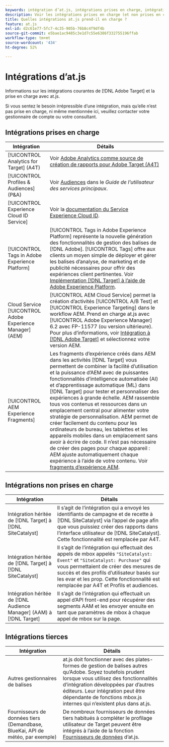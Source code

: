 ```yaml
---
keywords: intégration d’at.js, intégrations prises en charge, intégrations non prises en charge, intégrations tierces
description: Voir les intégrations prises en charge (et non prises en charge) par [!DNL Adobe Target] at.js, y compris [!UICONTROL Analytics for Target] (A4T), [!UICONTROL Experience Cloud ID Service], etc.
title: Quelles intégrations at.js prend-il en charge ?
feature: at.js
exl-id: d2c61e77-5fc7-4c35-905b-76b8c4f9df4b
source-git-commit: e5bae1ac9485c3e1d7c55e6386f332755196ffab
workflow-type: tm+mt
source-wordcount: '434'
ht-degree: 52%

---
```


# Intégrations d’at.js

Informations sur les intégrations courantes de [!DNL Adobe Target] et la prise en charge avec at.js.

Si vous sentez le besoin irrépressible d’une intégration, mais qu’elle n’est pas prise en charge, ni même mentionnée ici, veuillez contacter votre gestionnaire de compte ou votre consultant.

## Intégrations prises en charge

| Intégration | Détails |
|--- |--- |
| [!UICONTROL Analytics for Target] (A4T) | Voir [Adobe Analytics comme source de création de rapports pour Adobe Target (A4T)](https://experienceleague.adobe.com/docs/target/using/integrate/a4t/a4t.html?lang=fr) |
| [!UICONTROL Profiles & Audiences] (P&amp;A) | Voir [Audiences](https://experienceleague.adobe.com/docs/core-services/interface/audiences/audience-library.html?lang=fr) dans le *Guide de l’utilisateur des services principaux*. |
| [!UICONTROL Experience Cloud ID Service] | Voir la [documentation du Service Experience Cloud ID](https://experienceleague.adobe.com/docs/id-service/using/home.html?lang=fr). |
| [!UICONTROL Tags in Adobe Experience Platform] | [!UICONTROL Tags in Adobe Experience Platform] représente la nouvelle génération des fonctionnalités de gestion des balises de [!DNL Adobe]. [!UICONTROL Tags] offre aux clients un moyen simple de déployer et gérer les balises d’analyse, de marketing et de publicité nécessaires pour offrir des expériences client pertinentes. Voir [Implémentation [!DNL Target] à l’aide de Adobe Experience Platform](../how-to-deployatjs/implement-target-using-adobe-launch.md). |
| Cloud Service [!UICONTROL Adobe Experience Manager] (AEM) | [!UICONTROL AEM Cloud Service] permet la création d’activités [!UICONTROL A/B Test] et [!UICONTROL Experience Targeting] dans le workflow AEM. Prend en charge at.js avec [!UICONTROL Adobe Experience Manager] 6.2 avec FP-11577 (ou version ultérieure). Pour plus d’informations, voir [Intégration à [!DNL Adobe Target]](https://experienceleague.adobe.com/docs/experience-manager-release-information/aem-release-updates/previous-updates/aem-previous-versions.html?lang=fr) et sélectionnez votre version AEM. |
| [!UICONTROL AEM Experience Fragments] | Les fragments d’expérience créés dans AEM dans les activités [!DNL Target] vous permettent de combiner la facilité d’utilisation et la puissance d’AEM avec de puissantes fonctionnalités d’intelligence automatisée (AI) et d’apprentissage automatique (ML) dans [!DNL Target] pour tester et personnaliser des expériences à grande échelle.  AEM rassemble tous vos contenus et ressources dans un emplacement central pour alimenter votre stratégie de personnalisation. AEM permet de créer facilement du contenu pour les ordinateurs de bureau, les tablettes et les appareils mobiles dans un emplacement sans avoir à écrire de code. Il n’est pas nécessaire de créer des pages pour chaque appareil : AEM ajuste automatiquement chaque expérience à l’aide de votre contenu.  Voir [fragments d’expérience AEM](https://experienceleague.adobe.com/docs/target/using/experiences/offers/aem-experience-fragments.html?lang=fr). |

## Intégrations non prises en charge

| Intégration | Détails |
|--- |--- |
| Intégration héritée de [!DNL Target] à [!DNL SiteCatalyst] | Il s’agit de l’intégration qui a envoyé les identifiants de campagne et de recette à [!DNL SiteCatalyst] via l’appel de page afin que vous puissiez créer des rapports dans l’interface utilisateur de [!DNL SiteCatalyst]. Cette fonctionnalité est remplacée par A4T. |
| Intégration héritée de [!DNL Target] à [!DNL SiteCatalyst] | Il s’agit de l’intégration qui effectuait des appels de mbox appelés `"SiteCatalyst: Event"` et `"SiteCatalyst: Purchase"` qui vous permettaient de créer des mesures de succès et des profils d’utilisateur basés sur les evar et les prop. Cette fonctionnalité est remplacée par A4T et Profils et audiences. |
| Intégration héritée de [!DNL Audience Manager] (AAM) à [!DNL Target] | Il s’agit de l’intégration qui effectuait un appel d’API front-end pour récupérer des segments AAM et les envoyer ensuite en tant que paramètres de mbox à chaque appel de mbox sur la page. |

## Intégrations tierces

| Intégration | Détails |
|--- |--- |
| Autres gestionnaires de balises | at.js doit fonctionner avec des plates-formes de gestion de balises autres qu’Adobe. Soyez toutefois prudent lorsque vous utilisez des fonctionnalités d’intégration développées par d’autres éditeurs. Leur intégration peut être dépendante de fonctions mbox.js internes qui n’existent plus dans at.js. |
| Fournisseurs de données tiers (Demandbase, BlueKai, API de météo, par exemple) | De nombreux fournisseurs de données tiers habitués à compléter le profilage utilisateur de Target peuvent être intégrés à l’aide de la fonction [Fournisseurs de données](../atjs-functions/targetglobalsettings.md#data-providers) d’at.js. |
